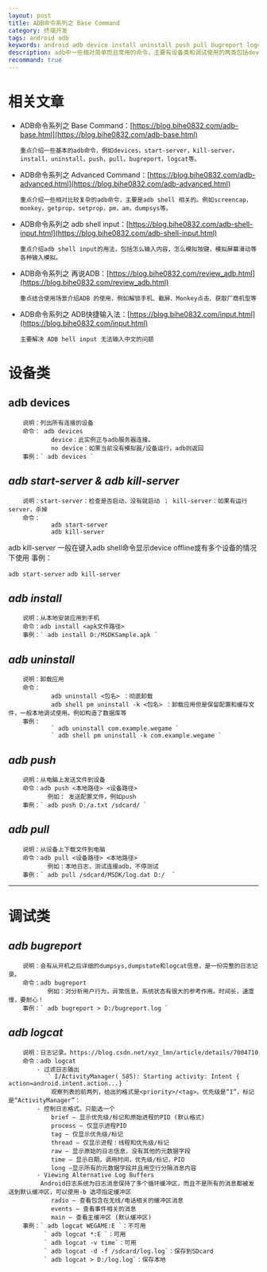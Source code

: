 ```yaml
---
layout: post
title: ADB命令系列之 Base Command
category: 终端开发
tags: android adb
keywords: android adb device install uninstall push pull bugreport logcat  
description: adb中一些相对简单而且常用的命令，主要有设备类和调试使用的两类包括devices、install、uninstall、push、pull、bugreport、logcat等。在日常的开发中调试程序、PC与手机之间交互都非常方便。
recommand: true
---
```

# 相关文章

- ADB命令系列之 Base Command：[https://blog.bihe0832.com/adb-base.html](https://blog.bihe0832.com/adb-base.html)

      重点介绍一些基本的adb命令，例如devices，start-server，kill-server，install，uninstall，push，pull，bugreport，logcat等。

- ADB命令系列之  Advanced Command：[https://blog.bihe0832.com/adb-advanced.html](https://blog.bihe0832.com/adb-advanced.html)

      重点介绍一些相对比较复杂的adb命令，主要是adb shell 相关的。例如screencap，monkey，getprop，setprop，pm，am，dumpsys等。

- ADB命令系列之 adb shell input：[https://blog.bihe0832.com/adb-shell-input.html](https://blog.bihe0832.com/adb-shell-input.html)

      重点介绍adb shell input的用法，包括怎么输入内容，怎么模拟按键，模拟屏幕滑动等各种输入模拟。

- ADB命令系列之 再说ADB：[https://blog.bihe0832.com/review_adb.html](https://blog.bihe0832.com/review_adb.html)

      重点结合使用场景介绍ADB 的使用，例如解锁手机、截屏、Monkey点击、获取厂商机型等

- ADB命令系列之 ADB快捷输入法：[https://blog.bihe0832.com/input.html](https://blog.bihe0832.com/input.html)

      主要解决 ADB hell input 无法输入中文的问题

# 设备类

## **adb devices**

        说明：列出所有连接的设备
        命令： adb devices
                device：此实例正与adb服务器连接。
                no device：如果当前没有模拟器/设备运行，adb则返回   
        事例：` adb devices `
    

## ***adb start-server & adb kill-server***

        说明：start-server：检查是否启动，没有就启动 ； kill-server：如果有运行server，杀掉
        命令：
                adb start-server
                adb kill-server
    

<!--more--> adb kill-server 一般在键入adb shell命令显示device offline或有多个设备的情况下使用 事例： 

`adb start-server` `adb kill-server`

## ***adb install***

        说明：从本地安装应用到手机
        命令：adb install <apk文件路径>
        事例：` adb install D:/MSDKSample.apk `
    

## ***adb uninstall***

        说明：卸载应用
        命令：
                adb uninstall <包名> ：彻底卸载
                adb shell pm uninstall -k <包名> ：卸载应用但是保留配置和缓存文件，一般本地调试使用。例如构造了数据库等
        事例：
                ` adb uninstall com.example.wegame `
                ` adb shell pm uninstall -k com.example.wegame `
    

## ***adb push***

        说明：从电脑上发送文件到设备
        命令：adb push <本地路径> <设备路径>
               例如： 发送配置文件，例如push
        事例：` adb push D:/a.txt /sdcard/ `
    

## ***adb pull***

        说明：从设备上下载文件到电脑
        命令：adb pull <设备路径> <本地路径>
               例如：本地日志，测试连接adb，不停测试
        事例：` adb pull /sdcard/MSDK/log.dat D:/  `
    

* * *

# 调试类

## ***adb bugreport***

        说明：会有从开机之后详细的dumpsys,dumpstate和logcat信息，是一份完整的日志记录。
        命令：adb bugreport
               例如：对分析用户行为，异常信息，系统状态有很大的参考作用。时间长，速度慢，要耐心！
        事例：` adb bugreport > D:/bugreport.log `
    

## ***adb logcat***

        说明：日志记录。https://blog.csdn.net/xyz_lmn/article/details/7004710
        命令：adb logcat
            - 过滤日志输出
               ` I/ActivityManager( 585): Starting activity: Intent { action=android.intent.action...} `
                观察列表的前两列，给出的格式是<priority>/<tag>。优先级是“I”，标记是“ActivityManager”：
            - 控制日志格式。只能选一个
                brief — 显示优先级/标记和原始进程的PID (默认格式)
                process — 仅显示进程PID
                tag — 仅显示优先级/标记
                thread — 仅显示进程：线程和优先级/标记
                raw — 显示原始的日志信息，没有其他的元数据字段
                time — 显示日期，调用时间，优先级/标记，PID
                long —显示所有的元数据字段并且用空行分隔消息内容
            - Viewing Alternative Log Buffers
             Android日志系统为日志消息保持了多个循环缓冲区，而且不是所有的消息都被发送到默认缓冲区，可以使用-b 选项指定缓冲区
                radio — 查看包含在无线/电话相关的缓冲区消息
                events — 查看事件相关的消息
                main — 查看主缓冲区 (默认缓冲区)
        事例：` adb logcat WEGAME:E `：不可用
              ` adb logcat *:E `：可用
              ` adb logcat -v time`：可用
              ` adb logcat -d -f /sdcard/log.log`：保存到SDcard
              ` adb logcat > D:/log.log`：保存本地
    

